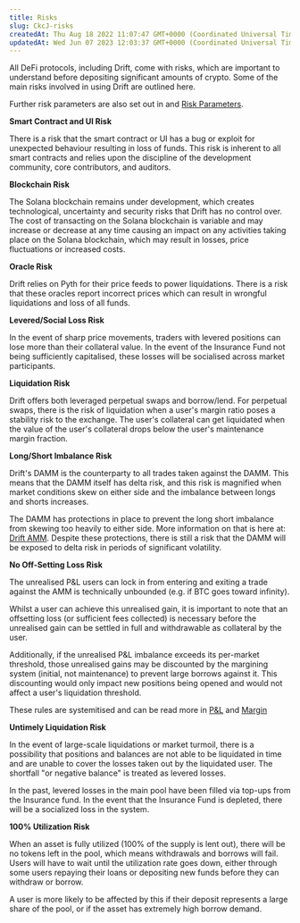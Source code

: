 ```yaml
---
title: Risks 
slug: CkcJ-risks
createdAt: Thu Aug 18 2022 11:07:47 GMT+0000 (Coordinated Universal Time)
updatedAt: Wed Jun 07 2023 12:03:37 GMT+0000 (Coordinated Universal Time)
---
```


All DeFi protocols, including Drift, come with risks, which are important to understand before depositing significant amounts of crypto. Some of the main risks involved in using Drift are outlined here.&#x20;

Further risk parameters are also set out in  and [Risk Parameters](<../Drift Protocol v2 Docs/Risk Parameters>).

**Smart Contract and UI Risk**

There is a risk that the smart contract or UI has a bug or exploit for unexpected behaviour resulting in loss of funds. This risk is inherent to all smart contracts and relies upon the discipline of the development community, core contributors, and auditors.

**Blockchain Risk**

The Solana blockchain remains under development, which creates technological, uncertainty and security risks that Drift has no control over. The cost of transacting on the Solana blockchain is variable and may increase or decrease at any time causing an impact on any activities taking place on the Solana blockchain, which may result in losses, price fluctuations or increased costs.

**Oracle Risk**

Drift relies on Pyth for their price feeds to power liquidations. There is a risk that these oracles report incorrect prices which can result in wrongful liquidations and loss of all funds. &#x20;

**Levered/Social Loss Risk**

In the event of sharp price movements, traders with levered positions can lose more than their collateral value. In the event of the Insurance Fund not being sufficiently capitalised, these losses will be socialised across market participants.

**Liquidation Risk**

Drift offers both leveraged perpetual swaps and borrow/lend. For perpetual swaps, there is the risk of liquidation when a user's margin ratio poses a stability risk to the exchange. The user's collateral can get liquidated when the value of the user's collateral drops below the user's maintenance margin fraction.

**Long/Short Imbalance Risk**

Drift's DAMM is the counterparty to all trades taken against the DAMM. This means that the DAMM itself has delta risk, and this risk is magnified when market conditions skew on either side and the imbalance between longs and shorts increases.

The DAMM has protections in place to prevent the long short imbalance from skewing too heavily to either side. More information on that is here at: [Drift AMM](<../0 About Drift v2/1 Drift AMM>). Despite these protections, there is still a risk that the DAMM will be exposed to delta risk in periods of significant volatility.

**No Off-Setting Loss Risk**

The unrealised P\&L users can lock in from entering and exiting a trade against the AMM is technically unbounded (e.g. if BTC goes toward infinity).&#x20;

Whilst a user can achieve this unrealised gain, it is important to note that an offsetting loss (or sufficient fees collected) is necessary before the unrealised gain can be settled in full and withdrawable as collateral by the user.

Additionally, if the unrealised P\&L imbalance exceeds its per-market threshold, those unrealised gains may be discounted by the margining system (initial, not maintenance) to prevent large borrows against it. This discounting would only impact new positions being opened and would not affect a user's liquidation threshold.

These rules are systemitised and can be read more in [P\&L](<../P&L/0 P_L>) and [Margin](<../Trading/4 Margin>)

**Untimely Liquidation Risk**

In the event of large-scale liquidations or market turmoil, there is a possibility that positions and balances are not able to be liquidated in time and are unable to cover the losses taken out by the liquidated user. The shortfall "or negative balance" is treated as levered losses.

In the past, levered losses in the main pool have been filled via top-ups from the Insurance fund. In the event that the Insurance Fund is depleted, there will be a socialized loss in the system.

**100% Utilization Risk**

When an asset is fully utilized (100% of the supply is lent out), there will be no tokens left in the pool, which means withdrawals and borrows will fail. Users will have to wait until the utilization rate goes down, either through some users repaying their loans or depositing new funds before they can withdraw or borrow.

A user is more likely to be affected by this if their deposit represents a large share of the pool, or if the asset has extremely high borrow demand.

